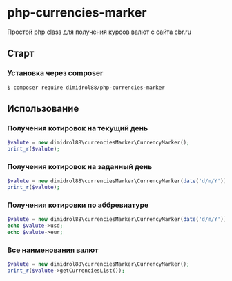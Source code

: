 # php-currencies-marker
Простой php class для получения курсов валют с сайта cbr.ru
## Старт

### Установка через composer
```
$ composer require dimidrol88/php-currencies-marker
```

## Использование
### Получения котировок на текущий день
```php
$valute = new dimidrol88\сurrenciesMarker\CurrencyMarker();
print_r($valute);
```
### Получения котировок на заданный день
```php
$valute = new dimidrol88\сurrenciesMarker\CurrencyMarker(date('d/m/Y'));// 10/09/1994
print_r($valute);
```
### Получения котировки по аббревиатуре
```php
$valute = new dimidrol88\сurrenciesMarker\CurrencyMarker(date('d/m/Y'));// 10/09/1994
echo $valute->usd;
echo $valute->eur;
```
### Все наименования валют
```php
$valute = new dimidrol88\сurrenciesMarker\CurrencyMarker();
print_r($valute->getCurrenciesList());
```
